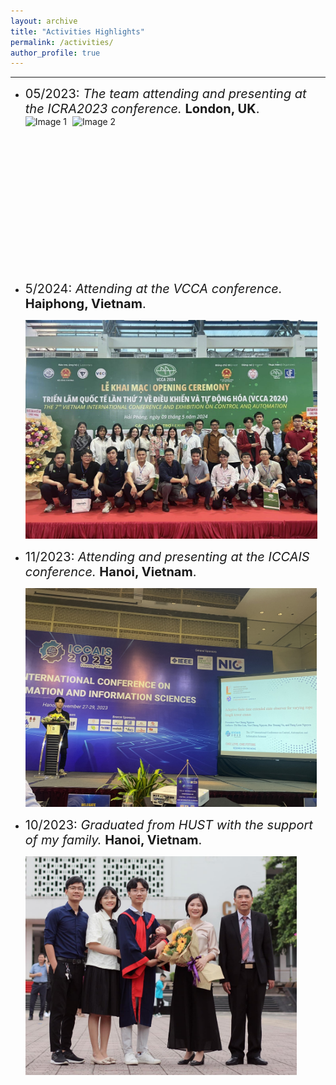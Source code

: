 ```yaml
---
layout: archive
title: "Activities Highlights"
permalink: /activities/
author_profile: true
---
```

------
* <span style="font-size: 20px;">05/2023: *The team attending and presenting at the ICRA2023 conference.* **London, UK**.</span>  
  <img src="/images/london_poster.jpg" alt="Image 1" style="display:inline-block; margin-right:5px; height:250px; max-height: 100%;" />
  <img src="/images/london_bigben.png" alt="Image 2" style="display:inline-block; margin-right:5px; height:250px; max-height: 100%;" />

* <span style="font-size: 20px;">5/2024: *Attending at the VCCA conference.* **Haiphong, Vietnam**.</span>  

  <img src="/images/vcca2024.jpg" style="display:inline-block; margin-right:5px; height:350px; max-height: 100%;" />

* <span style="font-size: 20px;">11/2023: *Attending and presenting at the ICCAIS conference.* **Hanoi, Vietnam**.</span>  

  <img src="/images/iccais.jpg" style="display:inline-block; margin-right:5px; height:350px; max-height: 100%;" />

* <span style="font-size: 20px;">10/2023: *Graduated from HUST with the support of my family.* **Hanoi, Vietnam**.</span>  

  <img src="/images/graduate.jpg" style="display:inline-block; margin-right:5px; height:350px; max-height: 100%;" />



